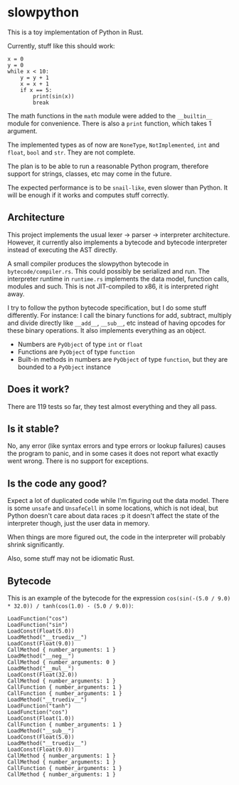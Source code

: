 slowpython
==========

This is a toy implementation of Python in Rust.

Currently, stuff like this should work:

    x = 0
    y = 0
    while x < 10:
        y = y + 1
        x = x + 1
        if x == 5:
            print(sin(x))
            break

The math functions in the `math` module were added to the `__builtin__` module for convenience. There is also a 
`print` function, which takes 1 argument.

The implemented types as of now are `NoneType`, `NotImplemented`, `int` and `float`, `bool` and `str`. They are not complete.

The plan is to be able to run a reasonable Python program, therefore support for strings, 
classes, etc may come in the future.

The expected performance is to be `snail-like`, even slower than Python. It will be enough if it works and computes 
stuff correctly.

Architecture
------------

This project implements the usual lexer -> parser -> interpreter architecture. However, it currently
also implements a bytecode and bytecode interpreter instead of executing the AST directly.

A small compiler produces the slowpython bytecode in `bytecode/compiler.rs`. This could possibly be serialized and run. 
The interpreter runtime in `runtime.rs` implements the data model, function calls, modules and such. This is not JIT-compiled to x86, 
it is interpreted right away.

I try to follow the python bytecode specification, but I do some stuff differently. For instance: I call the binary functions
for add, subtract, multiply and divide directly like `__add__`, `__sub__`, etc instead of having opcodes for 
these binary operations. It also implements everything as an object.

- Numbers are `PyObject` of type `int` or `float`
- Functions are `PyObject` of type `function`
- Built-in methods in numbers are `PyObject` of type `function`, but they are bounded to a `PyObject` instance

Does it work?
-------------

There are 119 tests so far, they test almost everything and they all pass. 

Is it stable?
-------------

No, any error (like syntax errors and type errors or lookup failures) causes the program to panic, 
and in some cases it does not report what exactly went wrong. There is no support for exceptions.

Is the code any good?
---------------------

Expect a lot of duplicated code while I'm figuring out the data model. There is some `unsafe` and `UnsafeCell`
in some locations, which is not ideal, but Python doesn't care about data races :p it doesn't affect the state
of the interpreter though, just the user data in memory.

When things are more figured out, the code in the interpreter will probably shrink significantly.

Also, some stuff may not be idiomatic Rust.

Bytecode
--------

This is an example of the bytecode for the expression `cos(sin(-(5.0 / 9.0) * 32.0)) / tanh(cos(1.0) - (5.0 / 9.0))`:

    LoadFunction("cos")
    LoadFunction("sin")
    LoadConst(Float(5.0))
    LoadMethod("__truediv__")
    LoadConst(Float(9.0))
    CallMethod { number_arguments: 1 }
    LoadMethod("__neg__")
    CallMethod { number_arguments: 0 }
    LoadMethod("__mul__")
    LoadConst(Float(32.0))
    CallMethod { number_arguments: 1 }
    CallFunction { number_arguments: 1 }
    CallFunction { number_arguments: 1 }
    LoadMethod("__truediv__")
    LoadFunction("tanh")
    LoadFunction("cos")
    LoadConst(Float(1.0))
    CallFunction { number_arguments: 1 }
    LoadMethod("__sub__")
    LoadConst(Float(5.0))
    LoadMethod("__truediv__")
    LoadConst(Float(9.0))
    CallMethod { number_arguments: 1 }
    CallMethod { number_arguments: 1 }
    CallFunction { number_arguments: 1 }
    CallMethod { number_arguments: 1 }
